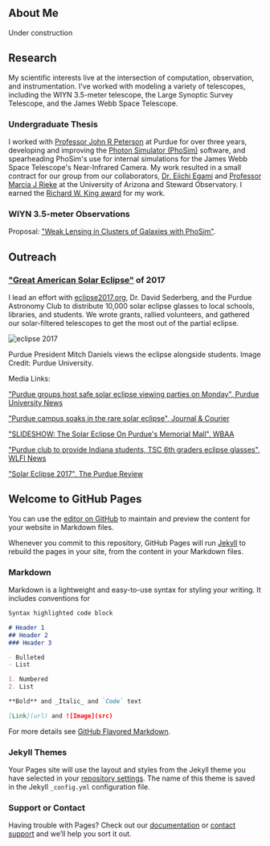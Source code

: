 ## About Me

Under construction

## Research

My scientific interests live at the intersection of computation, observation, and instrumentation. I've worked with modeling a variety of telescopes, including the WIYN 3.5-meter telescope, the Large Synoptic Survey Telescope, and the James Webb Space Telescope.

### Undergraduate Thesis

I worked with [Professor John R Peterson](https://lsst.rcac.purdue.edu/) at Purdue for over three years, developing and improving the [Photon Simulator (PhoSim)](https://bitbucket.org/phosim/phosim_release/wiki/Home) software, and spearheading PhoSim's use for internal simulations for the James Webb Space Telescope's Near-Infrared Camera. My work resulted in a small contract for our group from our collaborators, [Dr. Eiichi Egami](https://www.as.arizona.edu/people/faculty/eiichi-egami) and [Professor Marcia J Rieke](https://www.as.arizona.edu/people/faculty/marcia-j-rieke) at the University of Arizona and Steward Observatory. I earned the [Richard W. King award](http://www.physics.purdue.edu/about/prizes_awards/undergraduate_awards.html#King) for my work.

### WIYN 3.5-meter Observations

Proposal: ["Weak Lensing in Clusters of Galaxies with PhoSim"](https://www.noao.edu/noaoprop/abstract.mpl?2017B-0824). 




## Outreach

### ["Great American Solar Eclipse"](https://en.wikipedia.org/wiki/Solar_eclipse_of_August_21,_2017) of 2017

I lead an effort with [eclipse2017.org](www.eclipse2017.org), Dr. David Sederberg, and the Purdue Astronomy Club to distribute 10,000 solar eclipse glasses to local schools, libraries, and students. We wrote grants, rallied volunteers, and gathered our solar-filtered telescopes to get the most out of the partial eclipse.

![eclipse 2017](https://user-images.githubusercontent.com/13906989/34464566-ea67bfaa-ee52-11e7-97ae-ac62fe2a4e4b.png)

Purdue President Mitch Daniels views the eclipse alongside students. Image Credit: Purdue University.

Media Links:

["Purdue groups host safe solar eclipse viewing parties on Monday", Purdue University News](https://www.purdue.edu/newsroom/releases/2017/Q3/purdue-groups-host-safe-solar-eclipse-viewing-parties-on-monday.html)

["Purdue campus soaks in the rare solar eclipse", Journal & Courier](http://www.jconline.com/story/news/local/2017/08/21/purdue-campus-soaks-rare-solar-eclipse/579772001/)

["SLIDESHOW: The Solar Eclipse On Purdue's Memorial Mall", WBAA](http://wbaa.org/post/slideshow-solar-eclipse-purdues-memorial-mall#stream/0)

["Purdue club to provide Indiana students, TSC 6th graders eclipse glasses", WLFI News](http://wlfi.web.franklyinc.com/story/36167949/purdue-club-to-provide-indiana-students-6th-grade-tsc-students-eclipse-glasses)

["Solar Eclipse 2017", The Purdue Review](http://www.purduereview.com/campus/solar-eclipse-2017/)


## Welcome to GitHub Pages

You can use the [editor on GitHub](https://github.com/burke86/burke86.github.io/edit/master/index.md) to maintain and preview the content for your website in Markdown files.

Whenever you commit to this repository, GitHub Pages will run [Jekyll](https://jekyllrb.com/) to rebuild the pages in your site, from the content in your Markdown files.

### Markdown

Markdown is a lightweight and easy-to-use syntax for styling your writing. It includes conventions for

```markdown
Syntax highlighted code block

# Header 1
## Header 2
### Header 3

- Bulleted
- List

1. Numbered
2. List

**Bold** and _Italic_ and `Code` text

[Link](url) and ![Image](src)
```

For more details see [GitHub Flavored Markdown](https://guides.github.com/features/mastering-markdown/).

### Jekyll Themes

Your Pages site will use the layout and styles from the Jekyll theme you have selected in your [repository settings](https://github.com/burke86/burke86.github.io/settings). The name of this theme is saved in the Jekyll `_config.yml` configuration file.

### Support or Contact

Having trouble with Pages? Check out our [documentation](https://help.github.com/categories/github-pages-basics/) or [contact support](https://github.com/contact) and we’ll help you sort it out.
